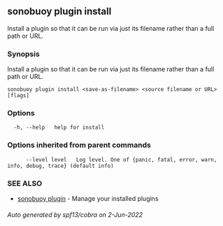 ## sonobuoy plugin install

Install a plugin so that it can be run via just its filename rather than a full path or URL.

### Synopsis

Install a plugin so that it can be run via just its filename rather than a full path or URL.

```
sonobuoy plugin install <save-as-filename> <source filename or URL> [flags]
```

### Options

```
  -h, --help   help for install
```

### Options inherited from parent commands

```
      --level level   Log level. One of {panic, fatal, error, warn, info, debug, trace} (default info)
```

### SEE ALSO

* [sonobuoy plugin](sonobuoy_plugin.md)	 - Manage your installed plugins

###### Auto generated by spf13/cobra on 2-Jun-2022
